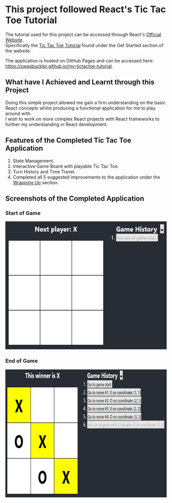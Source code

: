 # This project followed React's Tic Tac Toe Tutorial 

The tutorial used for this project can be accessed through React's [Official Website](https://react.dev).\
Specifically the [Tic Tac Toe Tutorial](https://react.dev/learn/tutorial-tic-tac-toe) found under the Get Started section of the website.

The application is hosted on GitHub Pages and can be accessed here: https://swasbuckler.github.io/my-tictactoe-tutorial.

## What have I Achieved and Learnt through this Project

Doing this simple project allowed me gain a firm understanding on the basic React concepts whilst producing a functional application for me to play around with.\
I wish to work on more complex React projects with React frameworks to further my understanding in React development.

## Features of the Completed Tic Tac Toe Application

1. State Management.
2. Interactive Game Board with playable Tic Tac Toe.
3. Turn History and Time Travel.
4. Completed all 5 suggested improvements to the application under the [Wrapping Up](https://react.dev/learn/tutorial-tic-tac-toe#wrapping-up) section.

## Screenshots of the Completed Application

### Start of Game

<img src="git_images/Game_Start.png" height="400px" />

### End of Game

<img src="git_images/Game_End.png" height="400px" />
